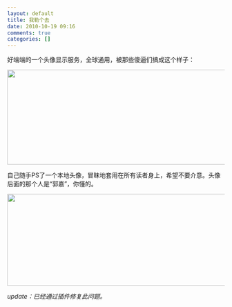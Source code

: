 ```yaml
---
layout: default
title: 我勒个去
date: 2010-10-19 09:16
comments: true
categories: []
---
```

好端端的一个头像显示服务，全球通用，被那些傻逼们搞成这个样子：

<img class="aligncenter size-full wp-image-337" title="2010-10-19-1-40-32" src="http://yuguo.us/files/2010/10/2010-10-19-1-40-32.png" alt="" width="557" height="220" />


自己随手PS了一个本地头像，冒昧地套用在所有读者身上，希望不要介意。头像后面的那个人是“郭嘉”，你懂的。

<img class="aligncenter size-full wp-image-338" title="2010-10-19-1-40-59" src="http://yuguo.us/files/2010/10/2010-10-19-1-40-59.png" alt="" width="510" height="213" />

<em>update：已经通过插件修复此问题。</em>
